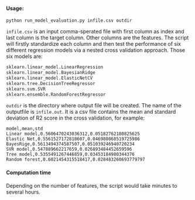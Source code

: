 #### Usage:

```
python run_model_evaluation.py infile.csv outdir
```

`infile.csv` is an input comma-sperated file with first column as index and last column is the target column. Other columns are the features. The script will firstly standardize each column and then test the performance of six different regression models via a nested cross validation approach. Those six models are:
```python
sklearn.linear_model.LinearRegression
sklearn.linear_model.BayesianRidge
sklearn.linear_model.ElasticNetCV
sklearn.tree.DecisionTreeRegressor
sklearn.svm.SVR
sklearn.ensemble.RandomForestRegressor
```

`outdir` is the directory where output file will be created. The name of the outputfile is `infile.out`. It is a csv file contains the mean and standard deviation of R2 score in the cross validation, for example:
```
model,mean,std
Linear model,0.5606470243036312,0.05182762180825625
Elastic Net,0.5561527172818607,0.046980868519725986
BayesRige,0.5613494374587507,0.051039246940720234
SVR model,0.547889662217659,0.026893484452659596
Tree model,0.5355491267446859,0.03453184980344376
Random forest,0.6021454315518417,0.028483260693779797
```

#### Computation time
Depending on the number of features, the script would take minutes to several hours.
